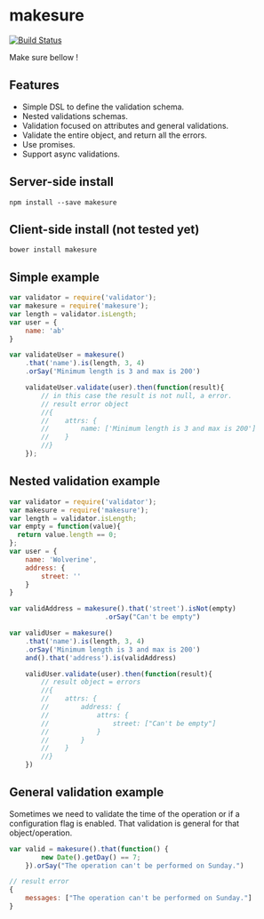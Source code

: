 # makesure
[![Build Status](https://travis-ci.org/sadjow/makesure.svg?branch=master)](https://travis-ci.org/sadjow/makesure)

Make sure bellow !

##  Features

  * Simple DSL to define the validation schema.
  * Nested validations schemas.
  * Validation focused on attributes and general validations.
  * Validate the entire object, and return all the errors.
  * Use promises.
  * Support async validations.

##  Server-side install

```console
npm install --save makesure
```

## Client-side install (not tested yet)

```console
bower install makesure
```

## Simple example

```javascript
var validator = require('validator');
var makesure = require('makesure');
var length = validator.isLength;
var user = {
    name: 'ab'
}

var validateUser = makesure()
    .that('name').is(length, 3, 4)
    .orSay('Minimum length is 3 and max is 200')

    validateUser.validate(user).then(function(result){
        // in this case the result is not null, a error.
        // result error object
        //{
        //    attrs: {
        //        name: ['Minimum length is 3 and max is 200']
        //    }
        //}
    });
```

## Nested validation example

```javascript
var validator = require('validator');
var makesure = require('makesure');
var length = validator.isLength;
var empty = function(value){
  return value.length == 0;
};
var user = {
    name: 'Wolverine',
    address: {
        street: ''
    }
}

var validAddress = makesure().that('street').isNot(empty)
                        .orSay("Can't be empty")

var validUser = makesure()
    .that('name').is(length, 3, 4)
    .orSay('Minimum length is 3 and max is 200')
    and().that('address').is(validAddress)

    validUser.validate(user).then(function(result){
        // result object = errors
        //{
        //    attrs: {
        //        address: {
        //            attrs: {
        //                street: ["Can't be empty"]
        //            }
        //        }
        //    }
        //}
    })
```

## General validation example

Sometimes we need to validate the time of the operation or if a configuration flag is enabled. That validation is general for that object/operation.

```javascript
var valid = makesure().that(function() {
        new Date().getDay() == 7;
    }).orSay("The operation can't be performed on Sunday.")

// result error
{
    messages: ["The operation can't be performed on Sunday."]
}
```